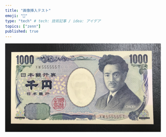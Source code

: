 ```yaml
---
title: "画像挿入テスト"
emoji: "🌊"
type: "tech" # tech: 技術記事 / idea: アイデア
topics: ["zenn"]
published: true
---
```


![](/images/1000.jpg)